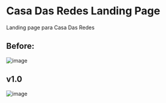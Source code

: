 # Casa Das Redes Landing Page
Landing page para Casa Das Redes


<h2> Before: </h2>

![image](https://user-images.githubusercontent.com/50893051/192860944-bc6f0e78-4702-4bac-9b51-ad303c84f312.png)

<h2> v1.0 </h2>

![image](https://user-images.githubusercontent.com/50893051/192941215-62746856-2c60-4005-bd0d-3687d1918c0e.png)
